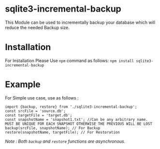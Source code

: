 # sqlite3-incremental-backup
This Module can be used to incrementally backup your database which will reduce the needed Backup size.
# Installation
For Installation Please Use `npm` command as follows:
```npm install sqlite3-incremental-backup```
# Example
For Simple use case, use as follows :
```
import {backup, restore} from './sqlite3-incremental-backup';
const srcFile = 'source.db';
const targetFile = 'target.db';
const snapshotName = 'snapshot1.txt'; //Can be any arbitrary name. MUST BE UNIQUE FOR EACH SNAPSHOT OTHERWISE THE PREVIOUS WILL BE LOST
backup(srcFile, snapshotName); // For Backup
restore(snapshotName, targetFile); // For Restoration
```
*Note : Both `backup` and `restore` functions are asynchronous.*
